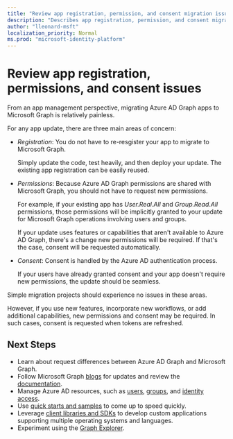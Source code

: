```yaml
---
title: "Review app registration, permission, and consent migration issues | Microsoft Graph"
description: "Describes app registration, permission, and consent migration from Azure Active Directory (Azure AD) to Microsoft Graph API."
author: "lleonard-msft"
localization_priority: Normal
ms.prod: "microsoft-identity-platform"
---
```


# Review app registration, permissions, and consent issues

From an app management perspective, migrating Azure AD Graph apps to Microsoft Graph is relatively painless.

For any app update, there are three main areas of concern:

- _Registration_: You do not have to re-resgister your app to migrate to Microsoft Graph.  

    Simply update the code, test heavily, and then deploy your update.  The existing app registration can be easily reused.

- _Permissions_: Because Azure AD Graph permissions are shared with Microsoft Graph, you should not have to request new permissions.

    For example, if your existing app has _User.Real.All_ and _Group.Read.All_ permissions, those permissions will be implicitly granted to your update for Microsoft Graph operations involving users and groups. 

    If your update uses features or capabilities that aren't available to Azure AD Graph, there's a change new permissions will be required.  If that's the case, consent will be requested automatically.

- _Consent_: Consent is handled by the Azure AD authentication process.

    If your users have already granted consent and your app doesn't require new permissions, the update should be seamless.

Simple migration projects should experience no issues in these areas.

However, if you use new features, incorporate new workflows, or add additional capabilities, new permissions and consent may be required.  In such cases, consent is requested when tokens are refreshed.

## Next Steps

- Learn about request differences between Azure AD Graph and Microsoft Graph.
- Follow Microsoft Graph [blogs](https://developer.microsoft.com/graph/blogs) for updates and review the [documentation](https://developer.microsoft.com/graph).
- Manage Azure AD resources, such as [users](https://docs.microsoft.com/graph/azuread-users-concept-overview), [groups](https://docs.microsoft.com/graph/office365-groups-concept-overview), and [identity access](https://docs.microsoft.com/graph/azuread-identity-access-management-concept-overview).
- Use [quick starts and samples](https://developer.microsoft.com/graph/get-started) to come up to speed quickly.
- Leverage [client libraries and SDKs](https://developer.microsoft.com/graph/get-started) to develop custom applications supporting multiple operating systems and languages.
- Experiment using the [Graph Explorer](https://aka.ms/ge).

